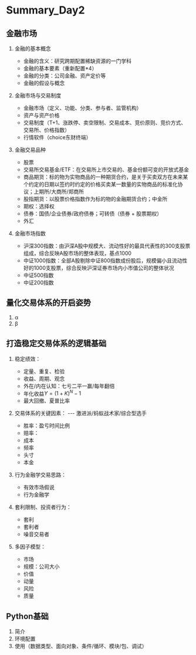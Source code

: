 # Summary_Day2



## 金融市场

1. 金融的基本概念

   * 金融的含义：研究跨期配置稀缺资源的一门学科
   * 金融的基本要素（重新配置*4）
   * 金融的分类：公司金融、资产定价等
   * 金融的假设与概念

2. 金融市场与交易制度

   * 金融市场（定义、功能、分类、参与者、监管机构）
   * 资产与资产价格
   * 交易制度（T+1、涨跌停、卖空限制、交易成本、竞价原则、竞价方式、交易所、价格指数）
   * 行情软件（choice东财终端）

3. 金融交易品种

   * 股票
   * 交易所交易基金/ETF：在交易所上市交易的、基金份额可变的开放式基金
   * 商品期货：标的物为实物商品的一种期货合约，是关于买卖双方在未来某个约定的日期以签约时约定的价格买卖某一数量的实物商品的标准化协议；上期所/大商所/郑商所
   * 股指期货：以股票价格指数作为标的物的金融期货合约；中金所
   * 期权：选择权
   * 债券：国债/企业债券/政府债券；可转债（债券 + 股票期权）
   * 外汇

4. 金融市场指数

   * 沪深300指数：由沪深A股中规模大、流动性好的最具代表性的300支股票组成，综合反映A股市场的整体表现，基点1000
   * 中证1000指数：全部A股剔除中证800指数成份股后，规模偏小且流动性好的1000支股票，综合反映沪深证券市场内小市值公司的整体状况
   * 中证500指数
   * 中证200指数
   
   


## 量化交易体系的开启姿势

1. α
2. β



## 打造稳定交易体系的逻辑基础

1. 稳定绩效：

   * 定量、重复、检验
   * 收益、周期、观念
   * 外在/内在认知：七亏二平一赢/每年翻倍
   * 年化收益$Y=(1+K)^N-1$
   * 最大回撤、夏普比率
2. 交易体系的关键因素： --- 激进派/蚂蚁战术家/综合型选手
   * 胜率：盈亏时间比例
   * 赔率：
   * 成本
   * 频率
   * 头寸
   * 本金
3. 行为金融学交易思路：
   * 有效市场假说
   * 行为金融学
4. 套利限制、投资者行为：
   * 套利
   * 套利者
   * 噪音交易者
5. 多因子模型：
   * 市场
   * 规模：公司大小
   * 价值
   * 动量
   * 风险
   * 质量



## Python基础

1. 简介
2. 环境配置
3. 使用（数据类型、面向对象、条件/循环、模块/包、调试）

